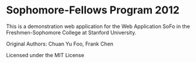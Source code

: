 # Sophomore-Fellows Program 2012

This is a demonstration web application for the Web Application SoFo
in the Freshmen-Sophomore College at Stanford University.

Original Authors: Chuan Yu Foo, Frank Chen

Licensed under the MIT License

